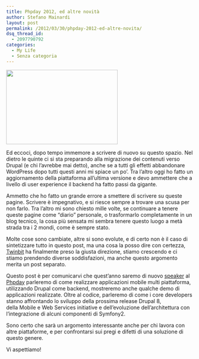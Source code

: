 ```yaml
---
title: Phpday 2012, ed altre novità
author: Stefano Mainardi
layout: post
permalink: /2012/03/30/phpday-2012-ed-altre-novita/
dsq_thread_id:
  - 2097790792
categories:
  - My Life
  - Senza categoria
---
```

<img class="alignleft size-full wp-image-391" title="phpday2012_banner01" src="http://www.stefanomainardi.com/wp-content/uploads/2012/03/phpday2012_banner01.jpeg" alt="" width="300" height="200" />

Ed eccoci, dopo tempo immemore a scrivere di nuovo su questo spazio. Nel dietro le quinte ci si sta preparando alla migrazione dei contenuti verso Drupal (e chi l&#8217;avrebbe mai detto), anche se a tutti gli effetti abbandonare WordPress dopo tutti questi anni mi spiace un po&#8217;. Tra l&#8217;altro oggi ho fatto un aggiornamento della piattaforma all&#8217;ultima versione e devo ammettere che a livello di user experience il backend ha fatto passi da gigante.

Ammetto che ho fatto un grande errore a smettere di scrivere su queste pagine. Scrivere è impegnativo, e si riesce sempre a trovare una scusa per non farlo. Tra l&#8217;altro mi sono chiesto mille volte, se continuare a tenere queste pagine come &#8220;diario&#8221; personale, o trasformarlo completamente in un blog tecnico, la cosa più sensata mi sembra tenere questo luogo a metà strada tra i 2 mondi, come è sempre stato.

Molte cose sono cambiate, altre si sono evolute, e di certo non è il caso di sintetizzare tutto in questo post, ma una cosa la posso dire con certezza, [Twinbit][2] ha finalmente preso la giusta direzione, stiamo crescendo e ci stiamo prendendo diverse soddisfazioni, ma anche questo argomento merita un post separato.

Questo post è per comunicarvi che quest&#8217;anno saremo di nuovo [speaker][3] al [Phpday][4] parleremo di come realizzare applicazioni mobile multi piattaforma, utilizzando Drupal come backend, mostreremo anche qualche demo di applicazioni realizzate. Oltre al codice, parleremo di come i core developers stanno affrontando lo sviluppo della prossima release Drupal 8, della Mobile e Web Services initiative e dell&#8217;evoluzione dell&#8217;architettura con l&#8217;integrazione di alcuni componenti di Symfony2.

Sono certo che sarà un argomento interessante anche per chi lavora con altre piattaforme, e per confrontarsi sui pregi e difetti di una soluzione di questo genere.

Vi aspettiamo!

 [1]: http://www.stefanomainardi.com/wp-content/uploads/2012/03/phpday2012_banner01.jpeg
 [2]: http://twinbit.it/
 [3]: http://2012.phpday.it/schedule/
 [4]: http://phpday.it/
